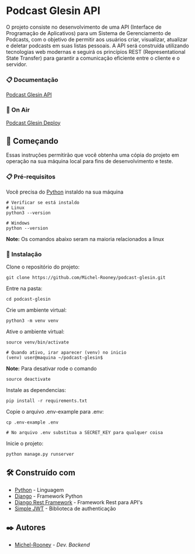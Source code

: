 # Podcast Glesin API

O projeto consiste no desenvolvimento de uma API (Interface de Programação de Aplicativos) para um Sistema de Gerenciamento de Podcasts, com o objetivo de permitir aos usuários criar, visualizar, atualizar e deletar podcasts em suas listas pessoais. A API será construída utilizando tecnologias web modernas e seguirá os princípios REST (Representational State Transfer) para garantir a comunicação eficiente entre o cliente e o servidor.

### 📋 Documentação
[Podcast Glesin API](https://documenter.getpostman.com/view/23133439/2s9Xy5LW2t)

### 📌 On Air
[Podcast Glesin Deploy](https://podcast-glesin.onrender.com/)

## 🚀 Começando

Essas instruções permitirão que você obtenha uma cópia do projeto em operação na sua máquina local para fins de desenvolvimento e teste.

### 📋 Pré-requisitos

Você precisa do [Python](https://www.python.org/downloads/) instaldo na sua máquina

```
# Verificar se está instaldo
# Linux
python3 --version

# Windows
python --version
```

**Note:** Os comandos abaixo seram na maioria relacionados a linux

### 🔧 Instalação

Clone o repositório do projeto:

```git
git clone https://github.com/Michel-Rooney/podcast-glesin.git
```

Entre na pasta:

```
cd podcast-glesin
```

Crie um ambiente virtual:

```
python3 -m venv venv
```

Ative o ambiente virtual:

```
source venv/bin/activate

# Quando ativo, irar aparecer (venv) no inicio
(venv) user@maquina ~/podcast-glesin$
```

**Note:** Para desativar rode o comando
```
source deactivate
```

Instale as dependencias:

```
pip install -r requirements.txt
```

Copie o arquivo .env-example para .env:

```
cp .env-example .env

# No arquivo .env substitua a SECRET_KEY para qualquer coisa
```

Inicie o projeto:

```
python manage.py runserver
```

## 🛠️ Construído com

* [Python](https://www.python.org/) - Linguagem
* [Django](https://www.djangoproject.com/) - Framework Python
* [Django Rest Framework](https://www.django-rest-framework.org/) - Framework Rest para API's
* [Simple JWT](https://django-rest-framework-simplejwt.readthedocs.io/en/latest/) - Biblioteca de authenticação

## ✒️ Autores

* [Michel-Rooney](https://github.com/Michel-Rooney/) - *Dev. Backend*

